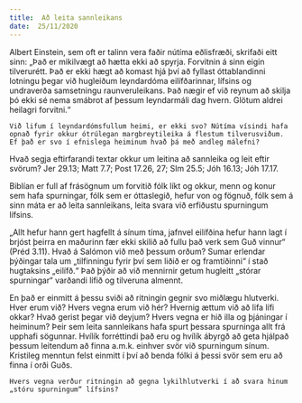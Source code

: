 ```yaml
---
title:  Að leita sannleikans
date:  25/11/2020
---
```


Albert Einstein, sem oft er talinn vera faðir nútíma eðlisfræði, skrifaði eitt sinn: „Það er mikilvægt að hætta ekki að spyrja. Forvitnin á sinn eigin tilverurétt. Það er ekki hægt að komast hjá því að fyllast óttablandinni lotningu þegar við hugleiðum leyndardóma eilífðarinnar, lífsins og undraverða samsetningu raunveruleikans. Það nægir ef við reynum að skilja þó ekki sé nema smábrot af þessum leyndarmáli dag hvern. Glötum aldrei heilagri forvitni.“

`Við lifum í leyndardómsfullum heimi, er ekki svo? Nútíma vísindi hafa opnað fyrir okkur ótrúlegan margbreytileika á flestum tilverusviðum. Ef það er svo í efnislega heiminum hvað þá með andleg málefni?`

Hvað segja eftirfarandi textar okkur um leitina að sannleika og leit eftir svörum? Jer 29.13; Matt 7.7; Post 17.26, 27; Slm 25.5; Jóh 16.13; Jóh 17.17.

Biblían er full af frásögnum um forvitið fólk líkt og okkur, menn og konur sem hafa spurningar, fólk sem er óttaslegið, hefur von og fögnuð, fólk sem á sinn máta er að leita sannleikans, leita svara við erfiðustu spurningum lífsins.

„Allt hefur hann gert hagfellt á sínum tíma, jafnvel eilífðina hefur hann lagt í brjóst þeirra en maðurinn fær ekki skilið að fullu það verk sem Guð vinnur“ (Préd 3.11). Hvað á Salómon við með þessum orðum? Sumar erlendar þýðingar tala um „tilfinningu fyrir því sem liðið er og framtíðinni“ í stað hugtaksins „eilífð.“ Það þýðir að við mennirnir getum hugleitt „stórar spurningar“ varðandi lífið og tilveruna almennt.

En það er einmitt á þessu sviði að ritningin gegnir svo miðlægu hlutverki. Hver erum við? Hvers vegna erum við hér? Hvernig ættum við að lifa lífi okkar? Hvað gerist þegar við deyjum? Hvers vegna er hið illa og þjáningar í heiminum? Þeir sem leita sannleikans hafa spurt þessara spurninga allt frá upphafi sögunnar. Hvílík forréttindi það eru og hvílík ábyrgð að geta hjálpað þessum leitendum að finna a.m.k. einhver svör við spurningum sínum. Kristileg menntun felst einmitt í því að benda fólki á þessi svör sem eru að finna í orði Guðs.

`Hvers vegna verður ritningin að gegna lykilhlutverki í að svara hinum „stóru spurningum“ lífsins?`